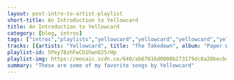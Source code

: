 ```yaml
---
layout: post-intro-to-artist-playlist
short-title: An Introduction to Yellowcard
title: An Introduction to Yellowcard
category: [blog, intros]
tags: ["intros","playlists","yellowcard","yellowcard","yellowcard","yellowcard","yellowcard","yellowcard","yellowcard","yellowcard","yellowcard","yellowcard","yellowcard","yellowcard","yellowcard","yellowcard","yellowcard","yellowcard","yellowcard","yellowcard","yellowcard","yellowcard","yellowcard","yellowcard","yellowcard","yellowcard","yellowcard","yellowcard"]
tracks: [{artists: "Yellowcard", title: "The Takedown", album: "Paper Walls"},{artists: "Yellowcard", title: "Twentythree", album: "Ocean Avenue"},{artists: "Yellowcard", title: "Afraid", album: "Paper Walls"},{artists: "Yellowcard", title: "Southern Air", album: "Southern Air"},{artists: "Yellowcard", title: "Shrink The World", album: "Paper Walls"},{artists: "Yellowcard", title: "Ocean Avenue", album: "Ocean Avenue"},{artists: "Yellowcard", title: "Five Becomes Four", album: "Paper Walls"},{artists: "Yellowcard", title: "October Nights", album: "One for the Kids"},{artists: "Yellowcard", title: "Miles Apart", album: "Ocean Avenue"},{artists: "Yellowcard", title: "Way Away", album: "Ocean Avenue"},{artists: "Yellowcard", title: "Only One", album: "Ocean Avenue"},{artists: "Yellowcard", title: "Life Of A Salesman", album: "Ocean Avenue"},{artists: "Yellowcard", title: "Paper Walls", album: "Paper Walls"},{artists: "Yellowcard", title: "Empty Apartment", album: "Ocean Avenue"},{artists: "Yellowcard", title: "The Hurt Is Gone", album: "Yellowcard"},{artists: "Yellowcard", title: "Space Travel", album: "Lights And Sounds"},{artists: "Yellowcard", title: "Awakening", album: "Southern Air"},{artists: "Yellowcard", title: "View From Heaven", album: "Ocean Avenue"},{artists: "Yellowcard", title: "One Year, Six Months", album: "Ocean Avenue"},{artists: "Yellowcard", title: "Light Up The Sky", album: "Paper Walls"},{artists: "Yellowcard", title: "Dear Bobbie", album: "Paper Walls"},{artists: "Yellowcard", title: "How I Go", album: "Lights And Sounds"},{artists: "Yellowcard", title: "I'm A Wrecking Ball", album: "Yellowcard"},{artists: "Yellowcard", title: "Rough Draft", album: "One for the Kids"},{artists: "Yellowcard", title: "Hang You Up", album: "When You're Through Thinking, Say Yes"},{artists: "Yellowcard", title: "Something Of Value", album: "One for the Kids"}]
playlist-id: 5Pey78zhFwCO1hwn625rHp
playlist-img: https://mosaic.scdn.co/640/ab67616d0000b273179dc8a20becb4f186e91392ab67616d0000b27326ddc850db548f3d220459fbab67616d0000b2732ae45978c06f8ad9b2f55d13ab67616d0000b273d1fd8f264564d9eef7617a45
summary: "These are some of my favorite songs by Yellowcard"
---
```

